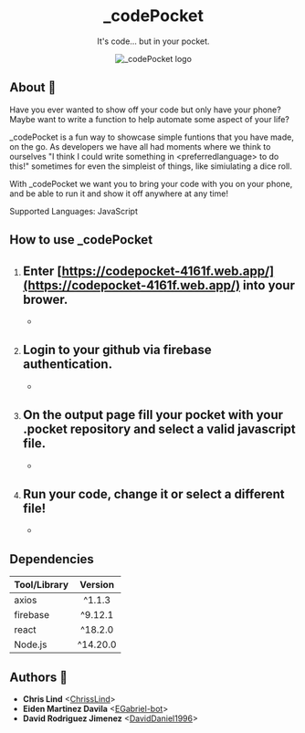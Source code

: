 <h1 align="center">_codePocket</h1>
<p align="center">
  It's code... but in your pocket.
</p>

<p align="center">
  <img src="https://i.imgur.com/3AMHdCS.jpeg"
       alt="_codePocket logo"
    />
  </p>

## About :blue_book:
Have you ever wanted to show off your code but only have your phone? Maybe want to write a function to help automate some aspect of your life?

_codePocket is a fun way to showcase simple funtions that you have made, on the go. As developers we have all had moments where we think to ourselves "I think I could write something in \<preferredlanguage\> to do this!" sometimes for even the simpleist of things, like simiulating a dice roll. 
 
With _codePocket we want you to bring your code with you on your phone, and be able to run it and show it off anywhere at any time!

Supported Languages: JavaScript
  
## How to use _codePocket
1. Enter [https://codepocket-4161f.web.app/](https://codepocket-4161f.web.app/) into your brower.
    -
    -

2. Login to your github via firebase authentication.
    -
    -
  
3. On the output page fill your pocket with your .pocket repository and select a valid javascript file.
    -
    -

4. Run your code, change it or select a different file!
    -
    -
    
## Dependencies
| Tool/Library| Version |
| :---        |    :----:   |
| axios     | ^1.1.3       |
| firebase   | ^9.12.1        |
| react    |   ^18.2.0     |
| Node.js   | ^14.20.0  |


## Authors :scroll:
- **Chris Lind** <[ChrissLind](https://github.com/ChrissLind)>
- **Eiden Martinez Davila** <[EGabriel-bot](https://github.com/EGabriel-bot)>
- **David Rodriguez Jimenez** <[DavidDaniel1996](https://github.com/DavidDaniel1996)>
